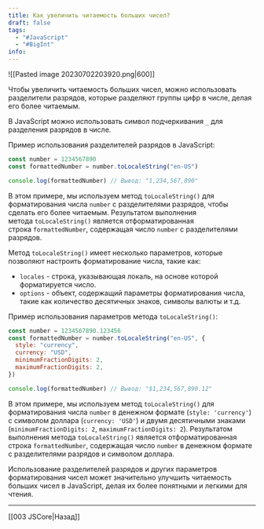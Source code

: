```yaml
---
title: Как увеличить читаемость больших чисел?
draft: false
tags:
  - "#JavaScript"
  - "#BigInt"
info:
---
```

![[Pasted image 20230702203920.png|600]]

Чтобы увеличить читаемость больших чисел, можно использовать разделители разрядов, которые разделяют группы цифр в числе, делая его более читаемым.

В JavaScript можно использовать символ подчеркивания `_` для разделения разрядов в числе.

Пример использования разделителей разрядов в JavaScript:

```javascript
const number = 1234567890
const formattedNumber = number.toLocaleString("en-US")

console.log(formattedNumber) // Вывод: "1,234,567,890"
```

В этом примере, мы используем метод `toLocaleString()` для форматирования числа `number` с разделителями разрядов, чтобы сделать его более читаемым. Результатом выполнения метода `toLocaleString()` является отформатированная строка `formattedNumber`, содержащая число `number` с разделителями разрядов.

Метод `toLocaleString()` имеет несколько параметров, которые позволяют настроить форматирование числа, такие как:

- `locales` - строка, указывающая локаль, на основе которой форматируется число.
- `options` - объект, содержащий параметры форматирования числа, такие как количество десятичных знаков, символы валюты и т.д.

Пример использования параметров метода `toLocaleString()`:

```javascript
const number = 1234567890.123456
const formattedNumber = number.toLocaleString("en-US", {
  style: "currency",
  currency: "USD",
  minimumFractionDigits: 2,
  maximumFractionDigits: 2,
})

console.log(formattedNumber) // Вывод: "$1,234,567,890.12"
```

В этом примере, мы используем метод `toLocaleString()` для форматирования числа `number` в денежном формате (`style: 'currency'`) с символом доллара (`currency: 'USD'`) и двумя десятичными знаками (`minimumFractionDigits: 2`, `maximumFractionDigits: 2`). Результатом выполнения метода `toLocaleString()` является отформатированная строка `formattedNumber`, содержащая число `number` в денежном формате с разделителями разрядов и символом доллара.

Использование разделителей разрядов и других параметров форматирования чисел может значительно улучшить читаемость больших чисел в JavaScript, делая их более понятными и легкими для чтения.

---

[[003 JSCore|Назад]]